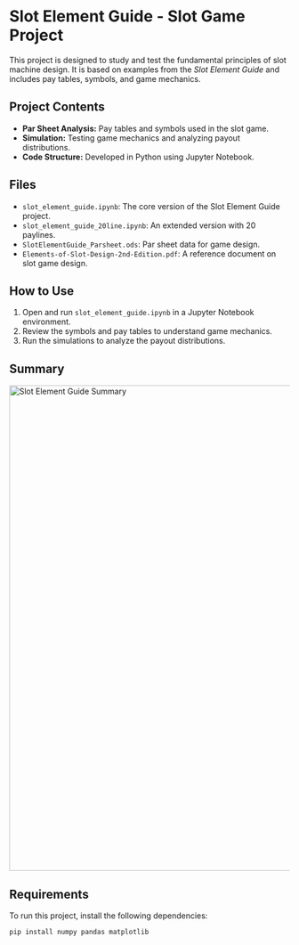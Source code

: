 # Slot Element Guide - Slot Game Project

This project is designed to study and test the fundamental principles of slot machine design. It is based on examples from the *Slot Element Guide* and includes pay tables, symbols, and game mechanics.

## Project Contents

- **Par Sheet Analysis:** Pay tables and symbols used in the slot game.
- **Simulation:** Testing game mechanics and analyzing payout distributions.
- **Code Structure:** Developed in Python using Jupyter Notebook.

## Files

- `slot_element_guide.ipynb`: The core version of the Slot Element Guide project.
- `slot_element_guide_20line.ipynb`: An extended version with 20 paylines.
- `SlotElementGuide_Parsheet.ods`: Par sheet data for game design.
- `Elements-of-Slot-Design-2nd-Edition.pdf`: A reference document on slot game design.

## How to Use

1. Open and run `slot_element_guide.ipynb` in a Jupyter Notebook environment.
2. Review the symbols and pay tables to understand game mechanics.
3. Run the simulations to analyze the payout distributions.

## Summary

<img width="872" alt="Slot Element Guide Summary" src="https://github.com/user-attachments/assets/6108cc04-38b5-48e3-93b2-4eb7b5f7cb32" />

## Requirements

To run this project, install the following dependencies:

```bash
pip install numpy pandas matplotlib

